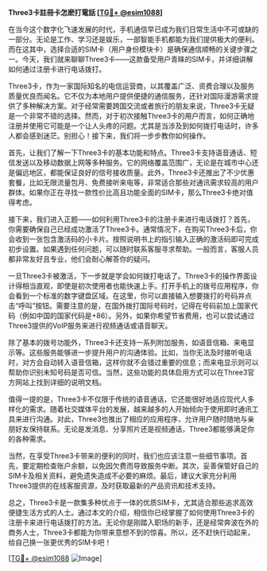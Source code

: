 **Three3卡註冊卡怎麽打電話 [[TG💪+ @esim1088](https://t.me/s/esim1088)]**

在当今这个数字化飞速发展的时代，手机通信早已成为我们日常生活中不可或缺的一部分。无论是工作、学习还是娱乐，一部智能手机都能为我们提供极大的便利。而在这其中，选择合适的SIM卡（用户身份模块卡）是确保通信顺畅的关键步骤之一。今天，我们就来聊聊Three3卡——这款备受用户青睐的SIM卡，并详细讲解如何通过注册卡进行电话拨打。

Three3卡，作为一家国际知名的电信运营商，以其覆盖广泛、资费合理以及服务质量优良而闻名。它不仅为本地用户提供便捷的通信服务，还针对国际漫游需求提供了多种解决方案。对于经常需要跨国交流或者旅行的朋友来说，Three3卡无疑是一个非常不错的选择。然而，对于初次接触Three3卡的用户而言，如何正确地注册并使用它可能是一个让人头疼的问题。尤其是当涉及到如何拨打电话时，许多人都会感到迷茫。别担心！接下来，我们将一步步教你如何操作。

首先，让我们了解一下Three3卡的基本功能和特点。Three3卡支持语音通话、短信发送以及移动数据上网等多种服务。它的网络覆盖范围广，无论是在城市中心还是偏远地区，都能保证良好的信号接收质量。此外，Three3卡还推出了不少优惠套餐，比如无限流量包月、免费接听来电等，非常适合那些对通讯需求较高的用户群体。如果你正在寻找一款性价比高且功能全面的SIM卡，那么Three3卡绝对值得考虑。

接下来，我们进入正题——如何利用Three3卡的注册卡来进行电话拨打？首先，你需要确保自己已经成功激活了Three3卡。通常情况下，在购买Three3卡后，你会收到一张包含激活码的小卡片。按照说明书上的指引输入正确的激活码即可完成初步设置。如果遇到任何问题，可以随时联系客服寻求帮助。一般而言，客服人员都非常友好且专业，他们会耐心解答你的疑问。

一旦Three3卡被激活，下一步就是学会如何拨打电话了。Three3卡的操作界面设计得相当直观，即使是初次使用者也能快速上手。打开手机上的拨号应用程序，你会看到一个标准的数字键盘区域。在这里，你可以直接输入想要拨打的号码并点击“呼叫”按钮。需要注意的是，在国外拨打国际号码时，记得在号码前加上国家代码（例如中国的国家代码是+86）。另外，如果你希望节省费用，也可以尝试通过Three3提供的VoIP服务来进行视频通话或语音聊天。

除了基本的拨号功能外，Three3卡还支持一系列附加服务，如语音信箱、来电显示等。这些服务能够进一步提升用户的沟通体验。比如，当你无法及时接听电话时，对方会自动转入语音信箱，这样你就不会错过重要的信息；而来电显示则可以帮助你识别未知号码是否可信。当然，这些功能的具体启用方式可以在Three3官方网站上找到详细的说明文档。

值得一提的是，Three3卡不仅限于传统的语音通话，它还能很好地适应现代人多样化的需求。随着社交媒体平台的发展，越来越多的人开始倾向于使用即时通讯工具来进行沟通。对此，Three3也推出了相应的应用程序，允许用户随时随地与亲朋好友保持联系。无论是发消息、分享照片还是视频通话，Three3都能够满足你的各种需求。

当然，在享受Three3卡带来的便利的同时，我们也应该注意一些细节事项。首先，要定期检查账户余额，以免因欠费而导致服务中断。其次，妥善保管好自己的SIM卡及相关资料，避免遗失造成不必要的麻烦。最后，建议大家充分利用Three3提供的在线客服资源，及时获取最新的产品资讯和技术支持。

总之，Three3卡是一款集多种优点于一体的优质SIM卡，尤其适合那些追求高效便捷生活方式的人士。通过本文的介绍，相信你已经掌握了如何使用Three3卡的注册卡来进行电话拨打的方法。无论你是刚踏入职场的新手，还是经常奔波在外的商务人士，Three3卡都能为你带来意想不到的惊喜。所以，还不赶快行动起来，给自己换一张更优秀的SIM卡吧！

[[TG💪+ @esim1088](https://t.me/s/esim1088) ![Image](https://i.postimg.cc/4NQfJmqS/Snipaste-2025-05-13-00-14-12.png)]